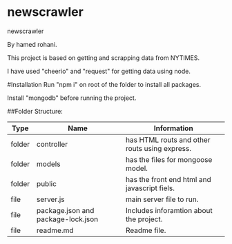 # newscrawler
newscrawler

By hamed rohani.

This project is based on getting and scrapping data from NYTIMES.

I have used "cheerio" and "request" for getting data using node.

#Installation
Run "npm i" on root of the folder to install all packages.

Install "mongodb" before running the project.

##Folder Structure:

Type | Name | Information
---------- | ------ | --------
folder | controller | has HTML routs and other routs using express.
folder | models | has the files for mongoose model.
folder | public | has the front end html and javascript fiels.
file | server.js | main server file to run.
file | package.json and package-lock.json | Includes inforamtion about the project.
file | readme.md| Readme file.



